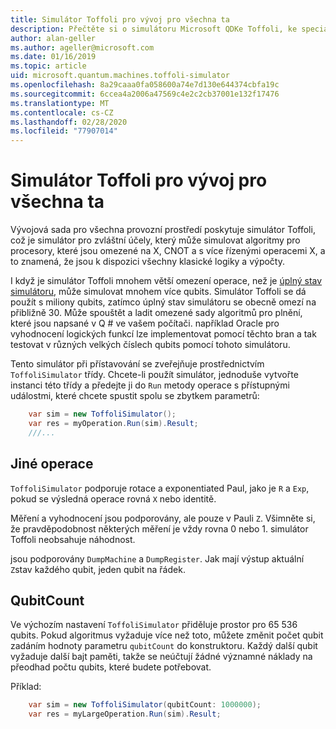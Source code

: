 ```yaml
---
title: Simulátor Toffoli pro vývoj pro všechna ta
description: Přečtěte si o simulátoru Microsoft QDKe Toffoli, ke speciálnímu simulátoru pro každý účel, který je možné použít s miliony qubits.
author: alan-geller
ms.author: ageller@microsoft.com
ms.date: 01/16/2019
ms.topic: article
uid: microsoft.quantum.machines.toffoli-simulator
ms.openlocfilehash: 8a29caaa0fa058600a74e7d130e644374cbfa19c
ms.sourcegitcommit: 6ccea4a2006a47569c4e2c2cb37001e132f17476
ms.translationtype: MT
ms.contentlocale: cs-CZ
ms.lasthandoff: 02/28/2020
ms.locfileid: "77907014"
---
```

# <a name="quantum-development-kit-toffoli-simulator"></a>Simulátor Toffoli pro vývoj pro všechna ta

Vývojová sada pro všechna provozní prostředí poskytuje simulátor Toffoli, což je simulátor pro zvláštní účely, který může simulovat algoritmy pro procesory, které jsou omezené na X, CNOT a s více řízenými operacemi X, a to znamená, že jsou k dispozici všechny klasické logiky a výpočty.

I když je simulátor Toffoli mnohem větší omezení operace, než je [úplný stav simulátoru](xref:microsoft.quantum.machines.full-state-simulator), může simulovat mnohem více qubits.
Simulátor Toffoli se dá použít s miliony qubits, zatímco úplný stav simulátoru se obecně omezí na přibližně 30.
Může spouštět a ladit omezené sady algoritmů pro plnění, které jsou napsané v Q # ve vašem počítači. například Oracle pro vyhodnocení logických funkcí lze implementovat pomocí těchto bran a tak testovat v různých velkých číslech qubits pomocí tohoto simulátoru.

Tento simulátor při přístavování se zveřejňuje prostřednictvím `ToffoliSimulator` třídy.
Chcete-li použít simulátor, jednoduše vytvořte instanci této třídy a předejte ji do `Run` metody operace s přístupnými událostmi, které chcete spustit spolu se zbytkem parametrů:

```csharp
    var sim = new ToffoliSimulator();
    var res = myOperation.Run(sim).Result;
    ///...
```

## <a name="other-operations"></a>Jiné operace

`ToffoliSimulator` podporuje rotace a exponentiated Paul, jako je `R` a `Exp`, pokud se výsledná operace rovná `X` nebo identitě.

Měření a vyhodnocení jsou podporovány, ale pouze v Pauli `Z`.
Všimněte si, že pravděpodobnost některých měření je vždy rovna 0 nebo 1. simulátor Toffoli neobsahuje náhodnost.

jsou podporovány `DumpMachine` a `DumpRegister`.
Jak mají výstup aktuální `Z`stav každého qubit, jeden qubit na řádek.

## <a name="qubitcount"></a>QubitCount

Ve výchozím nastavení `ToffoliSimulator` přiděluje prostor pro 65 536 qubits.
Pokud algoritmus vyžaduje více než toto, můžete změnit počet qubit zadáním hodnoty parametru `qubitCount` do konstruktoru.
Každý další qubit vyžaduje další bajt paměti, takže se neúčtují žádné významné náklady na přeodhad počtu qubits, které budete potřebovat.

Příklad:

```csharp
    var sim = new ToffoliSimulator(qubitCount: 1000000);
    var res = myLargeOperation.Run(sim).Result;
```
